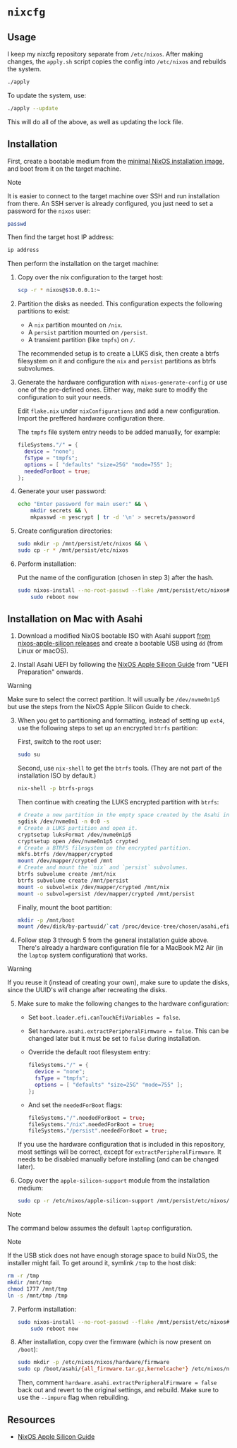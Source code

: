 # `nixcfg`

## Usage

I keep my nixcfg repository separate from `/etc/nixos`. After making changes, the `apply.sh` script copies the config into `/etc/nixos` and rebuilds the system.

```sh
./apply
```

To update the system, use:

```sh
./apply --update
```

This will do all of the above, as well as updating the lock file.

## Installation

First, create a bootable medium from the [minimal NixOS installation image](https://nixos.org/download/), and boot from it on the target machine.

> [!NOTE]
> It is easier to connect to the target machine over SSH and run installation
> from there. An SSH server is already configured, you just need to set a
> password for the `nixos` user:
>
> ```bash
> passwd
> ```
> 
> Then find the target host IP address:
>
> ```bash
> ip address
> ```

Then perform the installation on the target machine:

1. Copy over the nix configuration to the target host:

    ```bash
    scp -r * nixos@$10.0.0.1:~
    ```

2. Partition the disks as needed. This configuration expects the following
   partitions to exist:

   * A `nix` partition mounted on `/nix`.
   * A `persist` partition mounted on `/persist`.
   * A transient partition (like `tmpfs`) on `/`.

   The recommended setup is to create a LUKS disk, then create a btrfs
   filesystem on it and configure the `nix` and `persist` partitions as btrfs
   subvolumes.

3. Generate the hardware configuration with `nixos-generate-config` or use one
   of the pre-defined ones. Either way, make sure to modify the configuration
   to suit your needs.

   Edit `flake.nix` under `nixConfigurations` and add a new configuration.
   Import the preffered hardware configuration there.

   The `tmpfs` file system entry needs to be added manually, for example:

   ```nix
   fileSystems."/" = {
     device = "none";
     fsType = "tmpfs";
     options = [ "defaults" "size=25G" "mode=755" ];
     neededForBoot = true;
   };
   ```

4. Generate your user password:

    ```bash
    echo "Enter password for main user:" && \
        mkdir secrets && \
        mkpasswd -m yescrypt | tr -d '\n' > secrets/password
    ```

5. Create configuration directories:

    ```bash
    sudo mkdir -p /mnt/persist/etc/nixos && \
    sudo cp -r * /mnt/persist/etc/nixos
    ```

6. Perform installation:

    Put the name of the configuration (chosen in step 3) after the hash.

    ```bash
    sudo nixos-install --no-root-passwd --flake /mnt/persist/etc/nixos#system && \
        sudo reboot now
    ```

## Installation on Mac with Asahi

1. Download a modified NixOS bootable ISO with Asahi support [from nixos-apple-silicon releases](https://github.com/tpwrules/nixos-apple-silicon/releases) and create a bootable USB using `dd` (from Linux or macOS).

2. Install Asahi UEFI by following the [NixOS Apple Silicon Guide](https://github.com/tpwrules/nixos-apple-silicon/blob/main/docs/uefi-standalone.md#uefi-preparation) from "UEFI Preparation" onwards.

> [!WARNING]  
> Make sure to select the correct partition. It will usually be
> `/dev/nvme0n1p5` but use the steps from the NixOS Apple Silicon Guide to
> check.

3. When you get to partitioning and formatting, instead of setting up `ext4`, use the following steps to set up an encrypted `btrfs` partition:

    First, switch to the root user:

    ```bash
    sudo su
    ```

    Second, use `nix-shell` to get the `btrfs` tools. (They are not part of the installation ISO by default.)

    ```bash
    nix-shell -p btrfs-progs
    ```

    Then continue with creating the LUKS encrypted partition with `btrfs`:
    
    ```bash
    # Create a new partition in the empty space created by the Asahi installer.
    sgdisk /dev/nvme0n1 -n 0:0 -s
    # Create a LUKS partition and open it.
    cryptsetup luksFormat /dev/nvme0n1p5
    cryptsetup open /dev/nvme0n1p5 crypted
    # Create a BTRFS filesystem on the encrypted partition.
    mkfs.btrfs /dev/mapper/crypted
    mount /dev/mapper/crypted /mnt
    # Create and mount the `nix` and `persist` subvolumes.
    btrfs subvolume create /mnt/nix
    btrfs subvolume create /mnt/persist
    mount -o subvol=nix /dev/mapper/crypted /mnt/nix
    mount -o subvol=persist /dev/mapper/crypted /mnt/persist
    ```

    Finally, mount the boot partition:

    ```bash
    mkdir -p /mnt/boot
    mount /dev/disk/by-partuuid/`cat /proc/device-tree/chosen/asahi,efi-system-partition` /mnt/boot
    ```

4. Follow step 3 through 5 from the general installation guide above. There's already a hardware configuration file for a MacBook M2 Air (in the `laptop` system configuration) that works.

> [!WARNING]  
> If you reuse it (instead of creating your own), make sure to update the
> disks, since the UUID's will change after recreating the disks.

5. Make sure to make the following changes to the hardware configuration:

    * Set `boot.loader.efi.canTouchEfiVariables = false`.
    * Set `hardware.asahi.extractPeripheralFirmware = false`. This can be changed later but it must be set to `false` during installation.

    * Override the default root filesystem entry:

        ```nix
        fileSystems."/" = {
          device = "none";
          fsType = "tmpfs";
          options = [ "defaults" "size=25G" "mode=755" ];
        };
        ```

    * And set the `neededForBoot` flags:

        ```nix
        fileSystems."/".neededForBoot = true;
        fileSystems."/nix".neededForBoot = true;
        fileSystems."/persist".neededForBoot = true;
        ```

    If you use the hardware configuration that is included in this repository, most settings will be correct, except for `extractPeripheralFirmware`. It needs to be disabled manually before installing (and can be changed later).

6. Copy over the `apple-silicon-support` module from the installation medium:

    ```bash
    sudo cp -r /etc/nixos/apple-silicon-support /mnt/persist/etc/nixos/
    ```

> [!NOTE]
> The command below assumes the default `laptop` configuration.

> [!NOTE]
> If the USB stick does not have enough storage space to build NixOS, the
> installer might fail. To get around it, symlink `/tmp` to the host disk:
>
> ```bash
> rm -r /tmp
> mkdir /mnt/tmp
> chmod 1777 /mnt/tmp
> ln -s /mnt/tmp /tmp
> ```

7. Perform installation:

    ```bash
    sudo nixos-install --no-root-passwd --flake /mnt/persist/etc/nixos#laptop && \
        sudo reboot now
    ```

8. After installation, copy over the firmware (which is now present on `/boot`):

    ```bash
    sudo mkdir -p /etc/nixos/nixos/hardware/firmware
    sudo cp /boot/asahi/{all_firmware.tar.gz,kernelcache*} /etc/nixos/nixos/hardware/firmware
    ```

    Then, comment `hardware.asahi.extractPeripheralFirmware = false` back out
    and revert to the original settings, and rebuild. Make sure to use the
    `--impure` flag when rebuilding.

## Resources

* [NixOS Apple Silicon Guide](https://github.com/tpwrules/nixos-apple-silicon/blob/main/docs/uefi-standalone.md)
